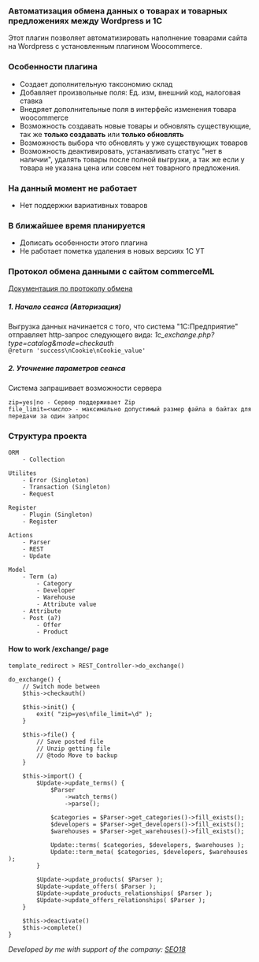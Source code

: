 ### Автоматизация обмена данных о товарах и товарных предложениях между Wordpress и 1C

Этот плагин позволяет автоматизировать наполнение товарами сайта на Wordpress с установленным плагином Woocommerce.

### Особенности плагина
* Создает дополнительную таксономию склад
* Добавляет произвольные поля: Ед. изм, внешний код, налоговая ставка
* Внедряет дополнительные поля в интерфейс изменения товара woocommerce
* Возможность создавать новые товары и обновлять существующие, так же __только создавать__ или __только обновлять__
* Возможность выбора что обновлять у уже существующих товаров
* Возможность деактивировать, устанавливать статус "нет в наличии", удалять товары после полной выгрузки, а так же если у товара не указана цена или совсем нет товарного предложения.

### На данный момент не работает
* Нет поддержки вариативных товаров

### В ближайшее время планируется
* Дописать особенности этого плагина
* Не работает пометка удаления в новых версиях 1C УТ

### Протокол обмена данными с сайтом commerceML

[Документация по протоколу обмена](http://v8.1c.ru/edi/edi_stnd/131/)

##### 1. Начало сеанса (Авторизация)
Выгрузка данных начинается с того, что система "1С:Предприятие" отправляет http-запрос следующего вида: _1c_exchange.php?type=catalog&mode=checkauth_  
```@return 'success\nCookie\nCookie_value'```

##### 2. Уточнение параметров сеанса
Система запрашивает возможности сервера
```
zip=yes|no - Сервер поддерживает Zip
file_limit=<число> - максимально допустимый размер файла в байтах для передачи за один запрос
```

### Структура проекта
```
ORM
    - Collection

Utilites
    - Error (Singleton)
    - Transaction (Singleton)
    - Request

Register
    - Plugin (Singleton)
    - Register

Actions
    - Parser
    - REST
    - Update

Model
    - Term (a)
        - Category
        - Developer
        - Warehouse
        - Attribute value
    - Attribute
    - Post (a?)
        - Offer
        - Product

```

#### How to work /exchange/ page
```
template_redirect > REST_Controller->do_exchange()

do_exchange() {
    // Switch mode between
    $this->checkauth()

    $this->init() {
        exit( "zip=yes\nfile_limit=\d" );
    }

    $this->file() {
        // Save posted file
        // Unzip getting file
        // @todo Move to backup
    }

    $this->import() {
        $Update->update_terms() {
            $Parser
                ->watch_terms()
                ->parse();

            $categories = $Parser->get_categories()->fill_exists();
            $developers = $Parser->get_developers()->fill_exists();
            $warehouses = $Parser->get_warehouses()->fill_exists();
    
            Update::terms( $categories, $developers, $warehouses );
            Update::term_meta( $categories, $developers, $warehouses );
        }

        $Update->update_products( $Parser );
        $Update->update_offers( $Parser );
        $Update->update_products_relationships( $Parser );
		$Update->update_offers_relationships( $Parser );
    }
    
    $this->deactivate()
    $this->complete()
}
```
_Developed by me with support of the company: [SEO18](//seo18.ru)_
 
